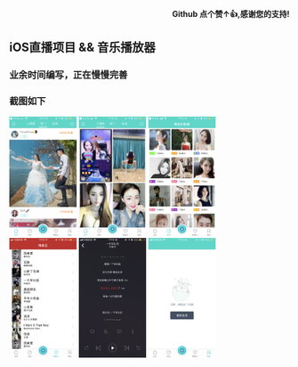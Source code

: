  <p align="right"><b>Github 点个赞↑👍,感谢您的支持!</b></p>

<div>
<h2>iOS直播项目 && 音乐播放器</h2>
<h3>业余时间编写，正在慢慢完善</h3>
<h3>截图如下</h3>
</div>
<div>
    <img src="https://github.com/AndreHu88/iOS_Live/blob/master/screenshot/IMG_1876.PNG" width="24%">
    <img src="https://github.com/AndreHu88/iOS_Live/blob/master/screenshot/IMG_1877.PNG" width="24%">
    <img src="https://github.com/AndreHu88/iOS_Live/blob/master/screenshot/IMG_1878.PNG" width="24%">
</div>
<div>
    <img src="https://github.com/AndreHu88/iOS_Live/blob/master/screenshot/IMG_1879.PNG" width="24%">
    <img src="https://github.com/AndreHu88/iOS_Live/blob/master/screenshot/IMG_1882.PNG" width="24%">
    <img src="https://github.com/AndreHu88/iOS_Live/blob/master/screenshot/IMG_1883.PNG" width="24%">
</div>
 

